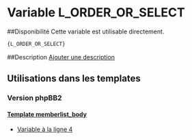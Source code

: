 # Variable L_ORDER_OR_SELECT

##Disponibilité
Cette variable est utilisable directement.

```html
{L_ORDER_OR_SELECT}
```

##Description
[Ajouter une description](https://fa-tvars.appspot.com/var/L_ORDER_OR_SELECT)

## Utilisations dans les templates

### Version phpBB2

#### [Template memberlist_body](subsilver/memberlist_body.md#readme)
* [Variable &agrave; la ligne 4](../subsilver/memberlist_body.tpl#L4)